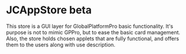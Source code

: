 # JCAppStore beta

This store is a GUI layer for GlobalPlatformPro basic functionality. It's purpose is not to mimic GPPro, but to ease the basic card management. Also, the store holds chosen applets that are fully functional, and offers them to the users along with use description.
